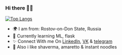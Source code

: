 ### Hi there 🐱‍👤

[![Top Langs](https://github-readme-stats.vercel.app/api/top-langs/?username=shmvsky&layout=compact)](https://github.com/anuraghazra/github-readme-stats)

- 🌍 I am from: Rostov-on-Don State, Russia
- 🌱 Currently learning ML, flask
- ✨ Connect With me On [LinkedIn](https://www.linkedin.com/in/nuhmanpk), [VK](https://vk.com/nuhni_bebrochki) & [telegram](https://t.me/grengof)
- 🚬 Also i like shaverma, amaretto & instant noodles
